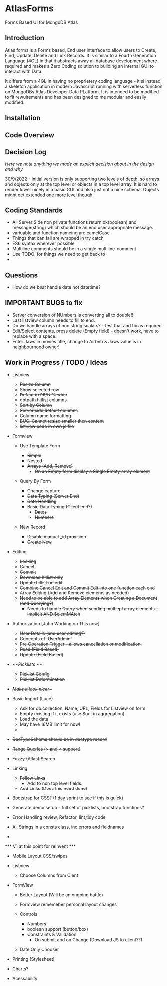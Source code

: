 # AtlasForms
Forms Based UI for MongoDB Atlas

## Introduction

Atlas forms is a Forms based, End user interface to allow users to Create, Find, Update, Delete and Link Records. It is similar to a Fourth Generation Language (4GL) in that it abstracts away all
database development where required and makes a Zero Coding solution to building an internal GUI
to interact with Data.

It differs from a 4GL in having no proprietery coding language - it si instead a skeleton application in modern Javascript running with serverless function on MongoDBs Atlas Developer Data PLatform. It is intended to be modified to fit rewuirements and has been designed to me modular and easily modified.

## Installation


## Code Overview

## Decision Log

_Here we note anything we made an explicit decision about in the design and why_

30/9/2022 - Initial version is only supporting two levels of depth, so arrays and objects only at the top level or objects in a top level array. It is hard to render lower nicely in a basic GUI and also just not a nice schema. Objects might get extended one more level though.



## Coding Standards

  - All Server Side non private functions return ok(boolean) and message(string) which should be an end user
appropriate message.
  - variuable and function nameing are camelCase
  - Things that can fail are wrapped in try catch
  - ES6 syntax wherever possible
  - Multiline comments should be in a single multiline-comment
  - Use TODO: for things we need to get back to
  - 
  
## Questions
  - How do we *best* handle date not datetime?

## IMPORTANT BUGS to fix

   - Server conversion of NUmbers is converting all to double!!
   - Last listview column needs to fill to end.
   - Do we handle arrays of non string scalars? - test that and fix as required
   - Edit/Select contents, press delete (Empty field) - doesn't work, have to replace with a space.
   - Enter Jaws in movies title, change to Airbnb & Jaws value is in neighbourhood owner!


## Work in Progress / TODO / Ideas

- Listview
  - ~~Resize Column~~
  - ~~Show selected row~~
  - ~~Defaut to 99/N % wide~~
  - ~~dotpath hitlist columns~~
  - ~~Sort by Column~~
  - ~~Server side default columns~~
  - ~~Column name formatting~~
  - ~~BUG: Cannot resize smaller then content~~
  - ~~listview code in own js file~~
  
- Formview
  - Use Template Form
    - ~~Simple~~
    - ~~Nested~~
    - ~~Arrays (Add, Remove)~~
      - ~~On an Empty form display a Single Empty array element~~
      
  - Query By Form
    - ~~Change capture~~
    - ~~Data Typing (Server End)~~
    - ~~Date Handling~~  
    - ~~Basic Data Typing (Client end?)~~
      - ~~Dates~~
      - ~~Numbers~~

  - New Record
    - ~~Disable manual _id provision~~
    - ~~Create New~~


- Editing
  - ~~Locking~~
  - ~~Cancel~~
  - ~~Commit~~
  - ~~Download hitlist only~~
  - ~~Update hitlist on edit~~
  -  ~~Combine Cancel Edit and Commit Edit into one function each end~~
  - ~~Array Editing (Add and Remove elements as needed)~~
  - ~~Need to be able to add Array Elements when Creating a Document (and Querying?)~~
    - ~~Needs to handle Query when sending multiepl array elements ... Implicit AND $elemMAtch~~


- Authorization [John Working on This now]
  - ~~User Details (and user editing?)~~
  - ~~Concepts of 'UserAdmin'~~
  - ~~Pre Operation Trigger - allows cancellation or modification.~~
  - ~~Read (Field Based)~~
  - ~~Update (Field Based)~~

- ~~*Picklists* ~~
  - ~~Picklist Config~~
  - ~~Picklist Determination~~
  
- ~~*Make it look nicer*~~~

- Basic Import (Luce)
  - Ask for db.collection, Name, URL, Fields for Listview on form
  - Empty existing if it exists (use $out in aggregation)
  - Load the data
  - May have 16MB limit for now!
  -  
- ~~DocTypeSchema should be in doctype record~~

- ~~Range Queries (> and < support)~~
- ~~Fuzzy (Atlas) Search~~
  
- Linking 
  - ~~Follow Links~~
    - Add to non top level fields. 
  - Add Links (Does this need done)
  
- Bootstrap for CSS? (1 day sprint to see if this is quick)
- Generate demo setup - full set of picklists, bootstrap functions?
- Error Handling review, Refactor, lint,tidy code
- All Strings in a consts class, inc errors and fieldnames
- 
*** V1 at this point for reInvent ***


- Mobile Layout CSS/swipes

- Listview
  - Choose Columns from Cient

- FormView
    - ~~Better Layout (Will be an ongoing battle)~~
    - Formview rememeber personal layout changes
    - Controls
      - ~~Numbers~~
      - boolean support (button/box)
      - Constraints & Validation 
        - On submit and on Change (Download JS to client??)

    - Date Only Chooser
- Printing (Stylesheet)
- Charts?
- Acessability